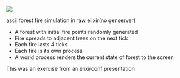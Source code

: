 ![](http://i.imgur.com/qJdOdou.gif)

ascii forest fire simulation in raw elixir(no genserver)

* A forest with initial fire points randomly generated
* Fire spreads to adjacent trees on the next tick
* Each fire lasts 4 ticks
* Each fire is its own process
* A world process renders the current state of forest to the screen

This was an exercise from an elixirconf presentation
